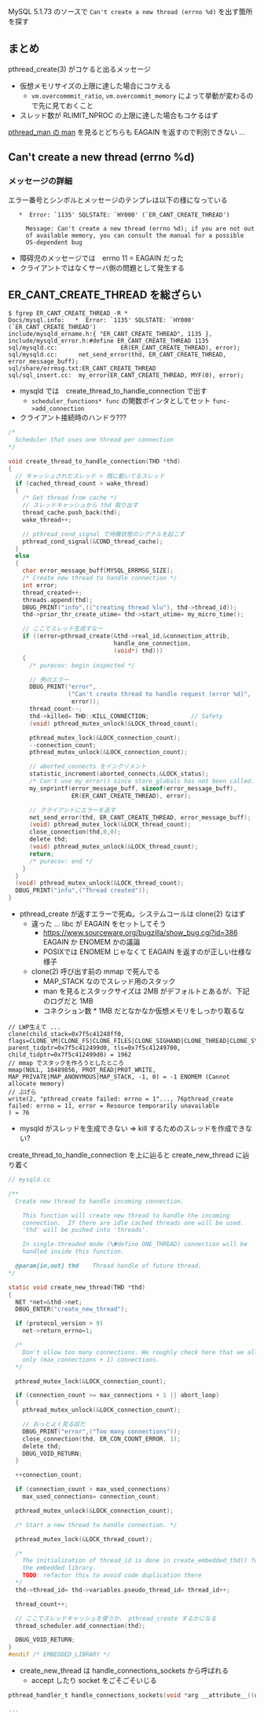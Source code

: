 
MySQL 5.1.73 のソースで `Can't create a new thread (errno %d)` を出す箇所を探す

## まとめ

pthread_create(3) がコケると出るメッセージ

 * 仮想メモリサイズの上限に達した場合にコケえる
     * `vm.overcommmit_ratio`, `vm.overcommit_memory` によって挙動が変わるので先に見ておくこと
 * スレッド数が RLIMIT_NPROC の上限に達した場合もコケるはず

[pthread_man の man](http://linuxjm.sourceforge.jp/html/glibc-linuxthreads/man3/pthread_create.3.html) を見るとどちらも EAGAIN を返すので判別できない ...

## Can't create a new thread (errno %d)

### メッセージの詳細

エラー番号とシンボルとメッセージのテンプレは以下の様になっている

```
   *  Error: `1135' SQLSTATE: `HY000' (`ER_CANT_CREATE_THREAD')

     Message: Can't create a new thread (errno %d); if you are not out
     of available memory, you can consult the manual for a possible
     OS-dependent bug
```

 * 障碍児のメッセージでは　errno 11 = EAGAIN だった
 * クライアントではなくサーバ側の問題として発生する

## ER_CANT_CREATE_THREAD を総ざらい

 ```
$ fgrep ER_CANT_CREATE_THREAD -R *
Docs/mysql.info:   *  Error: `1135' SQLSTATE: `HY000' (`ER_CANT_CREATE_THREAD')
include/mysqld_ername.h:{ "ER_CANT_CREATE_THREAD", 1135 },
include/mysqld_error.h:#define ER_CANT_CREATE_THREAD 1135
sql/mysqld.cc:                  ER(ER_CANT_CREATE_THREAD), error);
sql/mysqld.cc:      net_send_error(thd, ER_CANT_CREATE_THREAD, error_message_buff);
sql/share/errmsg.txt:ER_CANT_CREATE_THREAD  
sql/sql_insert.cc:	my_error(ER_CANT_CREATE_THREAD, MYF(0), error);
```

 * mysqld では　create_thread_to_handle_connection で出す
   * `scheduler_functions* func` の関数ポインタとしてセット `func->add_connection`
 * クライアント接続時のハンドラ???

```c
/*
  Scheduler that uses one thread per connection
*/

void create_thread_to_handle_connection(THD *thd)
{
  // キャッシュされたスレッド > 既に動いてるスレッド
  if (cached_thread_count > wake_thread)
  {
    /* Get thread from cache */
    // スレッドキャッシュから thd 取り出す
    thread_cache.push_back(thd);
    wake_thread++;

    // pthread_cond_signal で待機状態のシグナルを起こす
    pthread_cond_signal(&COND_thread_cache);
  }
  else
  {
    char error_message_buff[MYSQL_ERRMSG_SIZE];
    /* Create new thread to handle connection */
    int error;
    thread_created++;
    threads.append(thd);
    DBUG_PRINT("info",(("creating thread %lu"), thd->thread_id));
    thd->prior_thr_create_utime= thd->start_utime= my_micro_time();

    // ここでスレッド生成すなー
    if ((error=pthread_create(&thd->real_id,&connection_attrib,
                              handle_one_connection,
                              (void*) thd)))
    {
      /* purecov: begin inspected */

      // 例のエラー
      DBUG_PRINT("error",
                 ("Can't create thread to handle request (error %d)",
                  error));
      thread_count--;
      thd->killed= THD::KILL_CONNECTION;			// Safety
      (void) pthread_mutex_unlock(&LOCK_thread_count);

      pthread_mutex_lock(&LOCK_connection_count);
      --connection_count;
      pthread_mutex_unlock(&LOCK_connection_count);

      // aborted_connects をインクリメント
      statistic_increment(aborted_connects,&LOCK_status);
      /* Can't use my_error() since store_globals has not been called. */
      my_snprintf(error_message_buff, sizeof(error_message_buff),
                  ER(ER_CANT_CREATE_THREAD), error);

      // クライアントにエラーを返す
      net_send_error(thd, ER_CANT_CREATE_THREAD, error_message_buff);
      (void) pthread_mutex_lock(&LOCK_thread_count);
      close_connection(thd,0,0);
      delete thd;
      (void) pthread_mutex_unlock(&LOCK_thread_count);
      return;
      /* purecov: end */
    }
  }
  (void) pthread_mutex_unlock(&LOCK_thread_count);
  DBUG_PRINT("info",("Thread created"));
}
```

 * pthread_create が返すエラーで死ぬ。システムコールは clone(2) なはず
   * 違った ... libc が EAGAIN をセットしてそう
     * https://www.sourceware.org/bugzilla/show_bug.cgi?id=386 EAGAIN か ENOMEM かの議論
     * POSIXでは ENOMEM じゃなくて EAGAIN を返すのが正しい仕様な様子
   * clone(2) 呼び出す前の mmap で死んでる
     * MAP_STACK なのでスレッド用のスタック
     * man を見るとスタックサイズは 2MB がデフォルトとあるが、下記のログだと 1MB
     * コネクション数 * 1MB だとなかなか仮想メモリをしっかり取るな

```
// LWP生えて ...
clone(child_stack=0x7f5c41248ff0, flags=CLONE_VM|CLONE_FS|CLONE_FILES|CLONE_SIGHAND|CLONE_THREAD|CLONE_SYSVSEM|CLONE_SETTLS|CLONE_PARENT_SETTID|CLONE_CHILD_CLEARTID, parent_tidptr=0x7f5c412499d0, tls=0x7f5c41249700, child_tidptr=0x7f5c412499d0) = 1962
// mmap でスタックを作ろうとしたところ
mmap(NULL, 10489856, PROT_READ|PROT_WRITE, MAP_PRIVATE|MAP_ANONYMOUS|MAP_STACK, -1, 0) = -1 ENOMEM (Cannot allocate memory)
// ぷげら
write(2, "pthread_create failed: errno = 1"..., 76pthread_create failed: errno = 11, error = Resource temporarily unavailable
) = 76
``` 
   
 * mysqld がスレッドを生成できない => kill するためのスレッドを作成できない?

create_thread_to_handle_connection を上に辿ると create_new_thread に辿り着く

```c
// mysqld.cc

/**
  Create new thread to handle incoming connection.

    This function will create new thread to handle the incoming
    connection.  If there are idle cached threads one will be used.
    'thd' will be pushed into 'threads'.

    In single-threaded mode (\#define ONE_THREAD) connection will be
    handled inside this function.

  @param[in,out] thd    Thread handle of future thread.
*/

static void create_new_thread(THD *thd)
{
  NET *net=&thd->net;
  DBUG_ENTER("create_new_thread");

  if (protocol_version > 9)
    net->return_errno=1;

  /*
    Don't allow too many connections. We roughly check here that we allow
    only (max_connections + 1) connections.
  */

  pthread_mutex_lock(&LOCK_connection_count);

  if (connection_count >= max_connections + 1 || abort_loop)
  {
    pthread_mutex_unlock(&LOCK_connection_count);

    // おっとよく見る奴だ 
    DBUG_PRINT("error",("Too many connections"));
    close_connection(thd, ER_CON_COUNT_ERROR, 1);
    delete thd;
    DBUG_VOID_RETURN;
  }

  ++connection_count;

  if (connection_count > max_used_connections)
    max_used_connections= connection_count;

  pthread_mutex_unlock(&LOCK_connection_count);

  /* Start a new thread to handle connection. */

  pthread_mutex_lock(&LOCK_thread_count);

  /*
    The initialization of thread_id is done in create_embedded_thd() for
    the embedded library.
    TODO: refactor this to avoid code duplication there
  */
  thd->thread_id= thd->variables.pseudo_thread_id= thread_id++;

  thread_count++;

  // ここでスレッドキャッシュを使うか、 pthread_create するかになる
  thread_scheduler.add_connection(thd);

  DBUG_VOID_RETURN;
}
#endif /* EMBEDDED_LIBRARY */
```

 * create_new_thread は handle_connections_sockets から呼ばれる
   * accept したり socket をごそごそいじる

```c
pthread_handler_t handle_connections_sockets(void *arg __attribute__((unused)))

...
```

